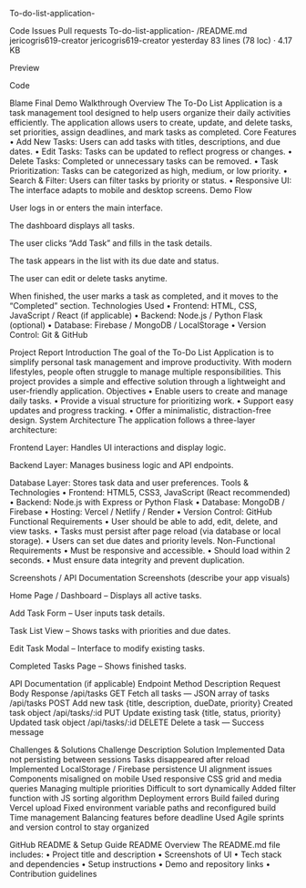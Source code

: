 To-do-list-application-

Code
Issues
Pull requests
To-do-list-application-
/README.md
jericogris619-creator
jericogris619-creator
yesterday
83 lines (78 loc) · 4.17 KB

Preview

Code

Blame
Final Demo Walkthrough Overview The To-Do List Application is a task management tool designed to help users organize their daily activities efficiently. The application allows users to create, update, and delete tasks, set priorities, assign deadlines, and mark tasks as completed. Core Features • Add New Tasks: Users can add tasks with titles, descriptions, and due dates. • Edit Tasks: Tasks can be updated to reflect progress or changes. • Delete Tasks: Completed or unnecessary tasks can be removed. • Task Prioritization: Tasks can be categorized as high, medium, or low priority. • Search & Filter: Users can filter tasks by priority or status. • Responsive UI: The interface adapts to mobile and desktop screens. Demo Flow

User logs in or enters the main interface.

The dashboard displays all tasks.

The user clicks “Add Task” and fills in the task details.

The task appears in the list with its due date and status.

The user can edit or delete tasks anytime.

When finished, the user marks a task as completed, and it moves to the “Completed” section. Technologies Used • Frontend: HTML, CSS, JavaScript / React (if applicable) • Backend: Node.js / Python Flask (optional) • Database: Firebase / MongoDB / LocalStorage • Version Control: Git & GitHub

Project Report Introduction The goal of the To-Do List Application is to simplify personal task management and improve productivity. With modern lifestyles, people often struggle to manage multiple responsibilities. This project provides a simple and effective solution through a lightweight and user-friendly application. Objectives • Enable users to create and manage daily tasks. • Provide a visual structure for prioritizing work. • Support easy updates and progress tracking. • Offer a minimalistic, distraction-free design. System Architecture The application follows a three-layer architecture:

Frontend Layer: Handles UI interactions and display logic.

Backend Layer: Manages business logic and API endpoints.

Database Layer: Stores task data and user preferences. Tools & Technologies • Frontend: HTML5, CSS3, JavaScript (React recommended) • Backend: Node.js with Express or Python Flask • Database: MongoDB / Firebase • Hosting: Vercel / Netlify / Render • Version Control: GitHub Functional Requirements • User should be able to add, edit, delete, and view tasks. • Tasks must persist after page reload (via database or local storage). • Users can set due dates and priority levels. Non-Functional Requirements • Must be responsive and accessible. • Should load within 2 seconds. • Must ensure data integrity and prevent duplication.

Screenshots / API Documentation Screenshots (describe your app visuals)

Home Page / Dashboard – Displays all active tasks.

Add Task Form – User inputs task details.

Task List View – Shows tasks with priorities and due dates.

Edit Task Modal – Interface to modify existing tasks.

Completed Tasks Page – Shows finished tasks.

API Documentation (if applicable) Endpoint Method Description Request Body Response /api/tasks GET Fetch all tasks — JSON array of tasks /api/tasks POST Add new task {title, description, dueDate, priority} Created task object /api/tasks/:id PUT Update existing task {title, status, priority} Updated task object /api/tasks/:id DELETE Delete a task — Success message

Challenges & Solutions Challenge Description Solution Implemented Data not persisting between sessions Tasks disappeared after reload Implemented LocalStorage / Firebase persistence UI alignment issues Components misaligned on mobile Used responsive CSS grid and media queries Managing multiple priorities Difficult to sort dynamically Added filter function with JS sorting algorithm Deployment errors Build failed during Vercel upload Fixed environment variable paths and reconfigured build Time management Balancing features before deadline Used Agile sprints and version control to stay organized

GitHub README & Setup Guide README Overview The README.md file includes: • Project title and description • Screenshots of UI • Tech stack and dependencies • Setup instructions • Demo and repository links • Contribution guidelines
